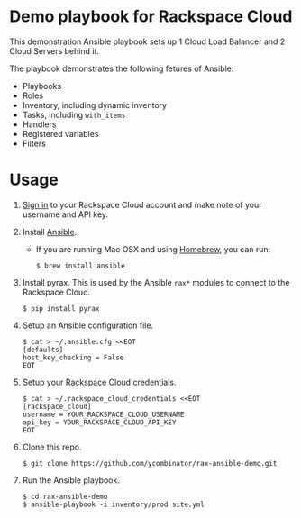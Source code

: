 # Demo playbook for Rackspace Cloud
This demonstration Ansible playbook sets up 1 Cloud Load Balancer and 2 Cloud Servers behind it.

The playbook demonstrates the following fetures of Ansible:
* Playbooks
* Roles
* Inventory, including dynamic inventory
* Tasks, including `with_items`
* Handlers
* Registered variables
* Filters

# Usage
1. [Sign in](https://mycloud.rackspace.com/) to your Rackspace Cloud account and make note of your username and API key.


1. Install [Ansible](http://www.ansible.com/).
   * If you are running Mac OSX and using [Homebrew](http://brew.sh/), you can run:
   
     ```
     $ brew install ansible
     ```
     
1. Install pyrax. This is used by the Ansible `rax*` modules to connect to the Rackspace Cloud.

   ```
   $ pip install pyrax
   ```

1. Setup an Ansible configuration file.

   ```
   $ cat > ~/.ansible.cfg <<EOT
   [defaults]
   host_key_checking = False
   EOT
   ```

1. Setup your Rackspace Cloud credentials.

   ```
   $ cat > ~/.rackspace_cloud_credentials <<EOT
   [rackspace_cloud]
   username = YOUR_RACKSPACE_CLOUD_USERNAME
   api_key = YOUR_RACKSPACE_CLOUD_API_KEY
   EOT
   ```

1. Clone this repo.

   ```
   $ git clone https://github.com/ycombinator/rax-ansible-demo.git
   ```

1. Run the Ansible playbook.

   ```
   $ cd rax-ansible-demo
   $ ansible-playbook -i inventory/prod site.yml
   ```
